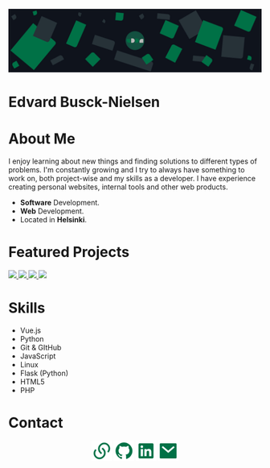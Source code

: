 ![Edvard Busck-Nielsen](https://github.com/Buscedv/Buscedv/blob/master/bgfinal.jpg?raw=true "Edvard Busck-Nielsen")

# Edvard Busck-Nielsen

<!-- ![Buscedv's github stats](https://github-stats.vercel.app/api?username=buscedv&title_color=0d7147&icon_color=0d7147&text_color=273238) -->



# About Me
I enjoy learning about new things and finding solutions to different types of problems. I'm constantly growing and I try to always have something to work on, both project-wise and my skills as a developer. I have experience creating personal websites, internal tools and other web products.

- **Software** Development.
- **Web** Development.
- Located in **Helsinki**.

# Featured Projects
<a href="https://github.com/Buscedv/Ask" align="left">
  <img src="https://github-stats.vercel.app/api/pin/?username=buscedv&repo=Ask" />
</a>
<a href="https://github.com/Buscedv/abnormal-expressions" align="left">
  <img src="https://github-stats.vercel.app/api/pin/?username=buscedv&repo=Abnormal-Expressions" />
</a>
<a href="https://github.com/Enkelt/Enkelt" align="left">
  <img src="https://github-stats.vercel.app/api/pin/?username=enkelt&repo=Enkelt" />
</a>
<a href="https://github.com/Buscedv/Docual" align="left">
  <img src="https://github-stats.vercel.app/api/pin/?username=buscedv&repo=Docual" />
</a>

# Skills
- Vue.js
- Python
- Git & GItHub
- JavaScript
- Linux
- Flask (Python)
- HTML5
- PHP

# Contact
<center>
    <a href="https://edvard.dev" target="_blank"><img src="/svg/links.svg" height="40" alt="Portfolio"></a>
    <a href="https://github.com/Buscedv" target="_blank"><img src="/svg/github.svg" height="40" alt="GitHub"></a>
    <a href="https://linkedin.com/in/edvard-busck-nielsen" target="_blank"><img src="/svg/linkedin.svg" height="40" alt="LinkedIn"></a>
    <a href="mailto:me@edvard.dev"><img src="/svg/mail.svg" height="40" alt="me@edvard.dev"></a>
</center>
